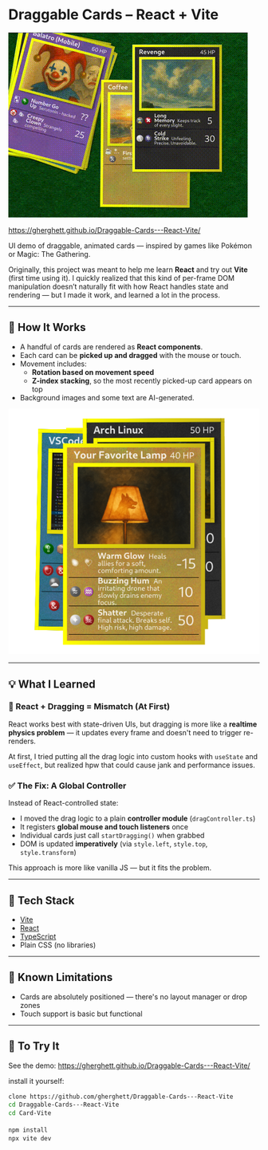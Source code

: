 # Draggable Cards – React + Vite

![preview of Cards](Cards.gif)

https://gherghett.github.io/Draggable-Cards---React-Vite/

UI demo of draggable, animated cards — inspired by games like Pokémon or Magic: The Gathering.

Originally, this project was meant to help me learn **React** and try out **Vite** (first time using it). I quickly realized that this kind of per-frame DOM manipulation doesn’t naturally fit with how React handles state and rendering — but I made it work, and learned a lot in the process.

---

## 🔄 How It Works

- A handful of cards are rendered as **React components**.
- Each card can be **picked up and dragged** with the mouse or touch.
- Movement includes:
  - **Rotation based on movement speed**
  - **Z-index stacking**, so the most recently picked-up card appears on top
- Background images and some text are AI-generated.

![alt text](Card-Vite/public/favicon.png)

---

## 💡 What I Learned

### 🧠 React + Dragging = Mismatch (At First)

React works best with state-driven UIs, but dragging is more like a **realtime physics problem** — it updates every frame and doesn't need to trigger re-renders.

At first, I tried putting all the drag logic into custom hooks with `useState` and `useEffect`, but realized hpw that could cause jank and performance issues.

### ✅ The Fix: A Global Controller

Instead of React-controlled state:
- I moved the drag logic to a plain **controller module** (`dragController.ts`)
- It registers **global mouse and touch listeners** once
- Individual cards just call `startDragging()` when grabbed
- DOM is updated **imperatively** (via `style.left`, `style.top`, `style.transform`)

This approach is more like vanilla JS — but it fits the problem.

---

## 🧩 Tech Stack

- [Vite](https://vitejs.dev/)
- [React](https://reactjs.org/)
- [TypeScript](https://www.typescriptlang.org/)
- Plain CSS (no libraries)

---

## 🚧 Known Limitations

- Cards are absolutely positioned — there's no layout manager or drop zones
- Touch support is basic but functional

---

## 🧪 To Try It

See the demo:
https://gherghett.github.io/Draggable-Cards---React-Vite/

install it yourself:
```bash
clone https://github.com/gherghett/Draggable-Cards---React-Vite
cd Draggable-Cards---React-Vite
cd Card-Vite

npm install
npx vite dev


